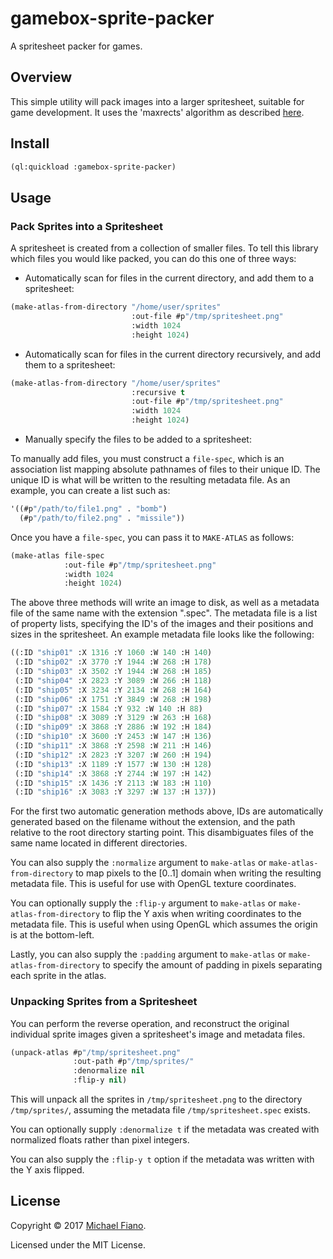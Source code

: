# gamebox-sprite-packer

A spritesheet packer for games.

## Overview

This simple utility will pack images into a larger spritesheet, suitable for game development. It
uses the 'maxrects' algorithm as described [here](http://clb.demon.fi/files/RectangleBinPack.pdf).

## Install

``` lisp
(ql:quickload :gamebox-sprite-packer)
```

## Usage

### Pack Sprites into a Spritesheet

A spritesheet is created from a collection of smaller files. To tell this library which files you
would like packed, you can do this one of three ways:

- Automatically scan for files in the current directory, and add them to a spritesheet:

``` lisp
(make-atlas-from-directory "/home/user/sprites"
                           :out-file #p"/tmp/spritesheet.png"
                           :width 1024
                           :height 1024)
```

- Automatically scan for files in the current directory recursively, and add them to a spritesheet:

``` lisp
(make-atlas-from-directory "/home/user/sprites"
                           :recursive t
                           :out-file #p"/tmp/spritesheet.png"
                           :width 1024
                           :height 1024)
```

- Manually specify the files to be added to a spritesheet:

To manually add files, you must construct a `file-spec`, which is an association list mapping
absolute pathnames of files to their unique ID. The unique ID is what will be written to the
resulting metadata file. As an example, you can create a list such as:

``` lisp
'((#p"/path/to/file1.png" . "bomb")
  (#p"/path/to/file2.png" . "missile"))
```

Once you have a `file-spec`, you can pass it to `MAKE-ATLAS` as follows:

``` lisp
(make-atlas file-spec
            :out-file #p"/tmp/spritesheet.png"
            :width 1024
            :height 1024)
```

The above three methods will write an image to disk, as well as a metadata file of the same name
with the extension ".spec". The metadata file is a list of property lists, specifying the ID's of
the images and their positions and sizes in the spritesheet. An example metadata file looks like the
following:

``` lisp
((:ID "ship01" :X 1316 :Y 1060 :W 140 :H 140)
 (:ID "ship02" :X 3770 :Y 1944 :W 268 :H 178)
 (:ID "ship03" :X 3502 :Y 1944 :W 268 :H 185)
 (:ID "ship04" :X 2823 :Y 3089 :W 266 :H 118)
 (:ID "ship05" :X 3234 :Y 2134 :W 268 :H 164)
 (:ID "ship06" :X 1751 :Y 3849 :W 268 :H 198)
 (:ID "ship07" :X 1584 :Y 932 :W 140 :H 88)
 (:ID "ship08" :X 3089 :Y 3129 :W 263 :H 168)
 (:ID "ship09" :X 3868 :Y 2886 :W 192 :H 184)
 (:ID "ship10" :X 3600 :Y 2453 :W 147 :H 136)
 (:ID "ship11" :X 3868 :Y 2598 :W 211 :H 146)
 (:ID "ship12" :X 2823 :Y 3207 :W 260 :H 194)
 (:ID "ship13" :X 1189 :Y 1577 :W 130 :H 128)
 (:ID "ship14" :X 3868 :Y 2744 :W 197 :H 142)
 (:ID "ship15" :X 1436 :Y 2113 :W 183 :H 110)
 (:ID "ship16" :X 3083 :Y 3297 :W 137 :H 137))
```

For the first two automatic generation methods above, IDs are automatically generated based on the
filename without the extension, and the path relative to the root directory starting point. This
disambiguates files of the same name located in different directories.

You can also supply the `:normalize` argument to `make-atlas` or `make-atlas-from-directory` to map
pixels to the [0..1] domain when writing the resulting metadata file. This is useful for use with
OpenGL texture coordinates.

You can optionally supply the `:flip-y` argument to `make-atlas` or `make-atlas-from-directory` to
flip the Y axis when writing coordinates to the metadata file. This is useful when using OpenGL
which assumes the origin is at the bottom-left.

Lastly, you can also supply the `:padding` argument to `make-atlas` or `make-atlas-from-directory`
to specify the amount of padding in pixels separating each sprite in the atlas.

### Unpacking Sprites from a Spritesheet

You can perform the reverse operation, and reconstruct the original individual sprite images given a
spritesheet's image and metadata files.

```lisp
(unpack-atlas #p"/tmp/spritesheet.png"
              :out-path #p"/tmp/sprites/"
              :denormalize nil
              :flip-y nil)
```

This will unpack all the sprites in `/tmp/spritesheet.png` to the directory `/tmp/sprites/`,
assuming the metadata file `/tmp/spritesheet.spec` exists.

You can optionally supply `:denormalize t` if the metadata was created with normalized floats rather
than pixel integers.

You can also supply the `:flip-y t` option if the metadata was written with the Y axis flipped.


## License

Copyright © 2017 [Michael Fiano](mailto:mail@michaelfiano.com).

Licensed under the MIT License.
